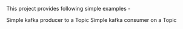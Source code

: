 This project provides following simple examples -

Simple kafka producer to a Topic
Simple kafka consumer on a Topic

